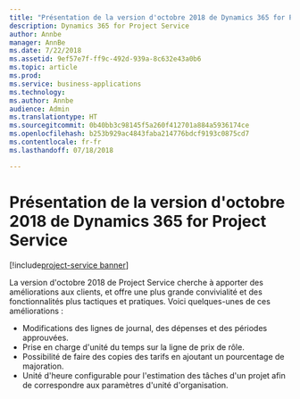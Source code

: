 ```yaml
---
title: "Présentation de la version d'octobre 2018 de Dynamics 365 for Project Service"
description: Dynamics 365 for Project Service
author: Annbe
manager: AnnBe
ms.date: 7/22/2018
ms.assetid: 9ef57e7f-ff9c-492d-939a-8c632e43a0b6
ms.topic: article
ms.prod: 
ms.service: business-applications
ms.technology: 
ms.author: Annbe
audience: Admin
ms.translationtype: HT
ms.sourcegitcommit: 0b40bb3c98145f5a260f412701a884a5936174ce
ms.openlocfilehash: b253b929ac4843faba214776bdcf9193c0875cd7
ms.contentlocale: fr-fr
ms.lasthandoff: 07/18/2018

---
```




#  <a name="overview-of-dynamics-365-for-project-service-october-18-release"></a>Présentation de la version d'octobre 2018 de Dynamics 365 for Project Service

[!include[project-service banner](../../includes/project-service.md)]

La version d'octobre 2018 de Project Service cherche à apporter des améliorations aux clients, et offre une plus grande convivialité et des fonctionnalités plus tactiques et pratiques. Voici quelques-unes de ces améliorations :

- Modifications des lignes de journal, des dépenses et des périodes approuvées.
- Prise en charge d'unité du temps sur la ligne de prix de rôle.
- Possibilité de faire des copies des tarifs en ajoutant un pourcentage de majoration.
- Unité d'heure configurable pour l'estimation des tâches d'un projet afin de correspondre aux paramètres d'unité d'organisation.

